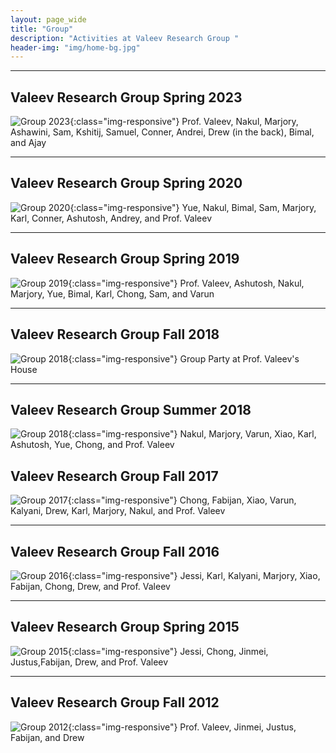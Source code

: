 ```yaml
---
layout: page_wide
title: "Group"
description: "Activities at Valeev Research Group "
header-img: "img/home-bg.jpg"
---
```


-------
## Valeev Research Group Spring 2023
![Group 2023](../img/group/2023-01-08_VRG_julian_christmas_party.jpg){:class="img-responsive"}
Prof. Valeev, Nakul, Marjory, Ashawini, Sam, Kshitij, Samuel, Conner, Andrei, Drew (in the back), Bimal, and Ajay

-------
## Valeev Research Group Spring 2020
![Group 2020](../img/group/valeevgroup_2020_spring.JPG){:class="img-responsive"}
Yue, Nakul, Bimal, Sam, Marjory, Karl, Conner, Ashutosh, Andrey, and Prof. Valeev

-------
## Valeev Research Group Spring 2019
![Group 2019](../img/group/valeevgroup_2019_spring.jpg){:class="img-responsive"}
Prof. Valeev, Ashutosh, Nakul, Marjory, Yue, Bimal, Karl, Chong, Sam, and Varun

-------
## Valeev Research Group Fall 2018
![Group 2018](../img/group/valeevgroup_2018_fall.jpg){:class="img-responsive"}
Group Party at Prof. Valeev's House

-------
## Valeev Research Group Summer 2018
![Group 2018](../img/group/valeevgroup_2018_summer.jpg){:class="img-responsive"}
Nakul, Marjory, Varun, Xiao, Karl, Ashutosh, Yue, Chong, and Prof. Valeev

## Valeev Research Group Fall 2017
![Group 2017](../img/group/valeevgroup_2017_fall.jpg){:class="img-responsive"}
Chong, Fabijan, Xiao, Varun, Kalyani, Drew, Karl, Marjory, Nakul, and Prof. Valeev

-------
## Valeev Research Group Fall 2016
![Group 2016](../img/group/valeevgroup_2016_fall.jpg){:class="img-responsive"}
Jessi, Karl, Kalyani, Marjory, Xiao, Fabijan, Chong, Drew, and Prof. Valeev

-------
## Valeev Research Group Spring 2015
![Group 2015](../img/group/valeevgroup_2015_large.jpg){:class="img-responsive"}
Jessi, Chong, Jinmei, Justus,Fabijan, Drew, and Prof. Valeev 


-------
## Valeev Research Group Fall 2012
![Group 2012](../img/group/valeevgroup_2012.jpg){:class="img-responsive"}
 Prof. Valeev, Jinmei, Justus, Fabijan, and Drew
